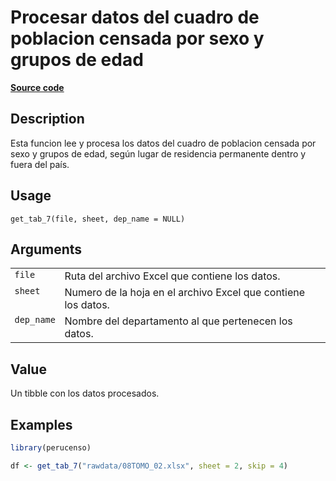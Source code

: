 

# Procesar datos del cuadro de poblacion censada por sexo y grupos de edad

[**Source code**](https://github.com/PaulESantos/perucenso/tree/master/R/make_tab_7.R#L16)

## Description

Esta funcion lee y procesa los datos del cuadro de poblacion censada por
sexo y grupos de edad, según lugar de residencia permanente dentro y
fuera del país.

## Usage

<pre><code class='language-R'>get_tab_7(file, sheet, dep_name = NULL)
</code></pre>

## Arguments

<table>
<tr>
<td style="white-space: nowrap; font-family: monospace; vertical-align: top">
<code id="get_tab_7_:_file">file</code>
</td>
<td>
Ruta del archivo Excel que contiene los datos.
</td>
</tr>
<tr>
<td style="white-space: nowrap; font-family: monospace; vertical-align: top">
<code id="get_tab_7_:_sheet">sheet</code>
</td>
<td>
Numero de la hoja en el archivo Excel que contiene los datos.
</td>
</tr>
<tr>
<td style="white-space: nowrap; font-family: monospace; vertical-align: top">
<code id="get_tab_7_:_dep_name">dep_name</code>
</td>
<td>
Nombre del departamento al que pertenecen los datos.
</td>
</tr>
</table>

## Value

Un tibble con los datos procesados.

## Examples

``` r
library(perucenso)

df <- get_tab_7("rawdata/08TOMO_02.xlsx", sheet = 2, skip = 4)
```
